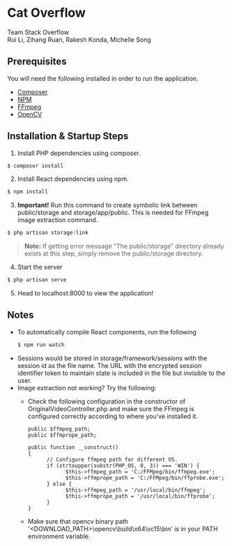 # Cat Overflow
Team Stack Overflow \
Rui Li, Zihang Ruan, Rakesh Konda, Michelle Song

## Prerequisites
You will need the following installed in order to run the application.
- [Composer](https://getcomposer.org/)
- [NPM](https://nodejs.org/)
- [FFmpeg](https://www.ffmpeg.org/download.html)
- [OpenCV](https://opencv.org/releases.html)

## Installation & Startup Steps
1. Install PHP dependencies using composer.
```bash
$ composer install
```
2. Install React dependencies using npm.
```bash
$ npm install
```
3. **Important!** Run this command to create symbolic link between public/storage and storage/app/public. This is needed for FFmpeg image extraction command.
```bash
$ php artisan storage:link
```
> **Note:** If getting error message "The public/storage" directory already exists at this step, simply remove the public/storage directory.
4. Start the server
```bash
$ php artisan serve
```
5. Head to localhost:8000 to view the application!

## Notes
* To automatically compile React components, run the following
  ```bash
  $ npm run watch
  ```
* Sessions would be stored in storage/framework/sessions with the session id as the file name. The URL with the encrypted session identifier token to maintain state is included in the file but invisible to the user.
* Image extraction not working? Try the following:
    * Check the following configuration in the constructor of OriginalVideoController.php and make sure the FFmpeg is configured correctly according to where you've installed it.
      
      ```
      public $ffmpeg_path;
      public $ffmprope_path;

      public function __construct()
      {
            // Configure ffmpeg path for different OS.
            if (strtoupper(substr(PHP_OS, 0, 3)) === 'WIN') {
                  $this->ffmpeg_path = 'C:/FFMpeg/bin/ffmpeg.exe';
                  $this->ffmprope_path = 'C:/FFMpeg/bin/ffprobe.exe';
            } else {
                  $this->ffmpeg_path = '/usr/local/bin/ffmpeg';
                  $this->ffmprope_path = '/usr/local/bin/ffprobe';
            }
      }
      ```
    * Make sure that opencv binary path '<DOWNLOAD_PATH>\opencv\build\x64\vc15\bin' is in your PATH environment variable.
